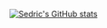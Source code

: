 [![Sedric's GitHub stats](https://github-readme-stats.vercel.app/api?username=Sedvin1903)](https://github.com/Sedvin1903/github-readme-stats)
